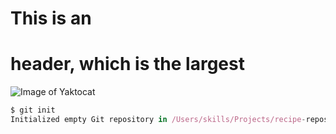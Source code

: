 # This is an <h1> header, which is the largest


![Image of Yaktocat](https://octodex.github.com/images/yaktocat.png)
 
```javascript
$ git init
Initialized empty Git repository in /Users/skills/Projects/recipe-repository/.git/
```
